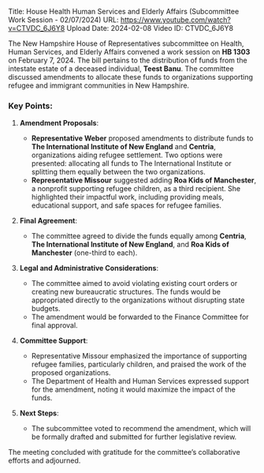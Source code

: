 Title: House Health Human Services and Elderly Affairs (Subcommittee Work Session - 02/07/2024)
URL: https://www.youtube.com/watch?v=CTVDC_6J6Y8
Upload Date: 2024-02-08
Video ID: CTVDC_6J6Y8

The New Hampshire House of Representatives subcommittee on Health, Human Services, and Elderly Affairs convened a work session on **HB 1303** on February 7, 2024. The bill pertains to the distribution of funds from the intestate estate of a deceased individual, **Teest Banu**. The committee discussed amendments to allocate these funds to organizations supporting refugee and immigrant communities in New Hampshire.

### Key Points:
1. **Amendment Proposals**:
   - **Representative Weber** proposed amendments to distribute funds to **The International Institute of New England** and **Centria**, organizations aiding refugee settlement. Two options were presented: allocating all funds to The International Institute or splitting them equally between the two organizations.
   - **Representative Missour** suggested adding **Roa Kids of Manchester**, a nonprofit supporting refugee children, as a third recipient. She highlighted their impactful work, including providing meals, educational support, and safe spaces for refugee families.

2. **Final Agreement**:
   - The committee agreed to divide the funds equally among **Centria**, **The International Institute of New England**, and **Roa Kids of Manchester** (one-third to each).

3. **Legal and Administrative Considerations**:
   - The committee aimed to avoid violating existing court orders or creating new bureaucratic structures. The funds would be appropriated directly to the organizations without disrupting state budgets.
   - The amendment would be forwarded to the Finance Committee for final approval.

4. **Committee Support**:
   - Representative Missour emphasized the importance of supporting refugee families, particularly children, and praised the work of the proposed organizations.
   - The Department of Health and Human Services expressed support for the amendment, noting it would maximize the impact of the funds.

5. **Next Steps**:
   - The subcommittee voted to recommend the amendment, which will be formally drafted and submitted for further legislative review.

The meeting concluded with gratitude for the committee’s collaborative efforts and adjourned.